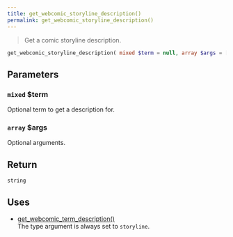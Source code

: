 ```yaml
---
title: get_webcomic_storyline_description()
permalink: get_webcomic_storyline_description()
---
```


> Get a comic storyline description.

```php
get_webcomic_storyline_description( mixed $term = null, array $args = [] ) : string
```

## Parameters

### `mixed` $term
Optional term to get a description for.

### `array` $args
Optional arguments.

## Return

`string`

## Uses
- [get_webcomic_term_description()](get_webcomic_term_description())  
The type argument is always set to
`storyline`.
